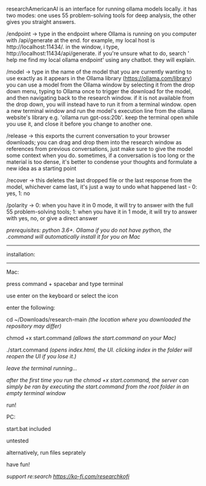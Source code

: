 researchAmericanAI is an interface for running ollama models locally. it has two modes: one uses 55 problem-solving tools for deep analysis, the other gives you straight answers.

/endpoint → type in the endpoint where Ollama is running on you computer with /api/generate at the end. for example, my local host is http://localhost:11434/. in the window, i type, http://localhost:11434/api/generate. if you're unsure what to do, search ' help me find my local ollama endpoint' using any chatbot. they will explain.

/model → type in the name of the model that you are currently wanting to use exactly as it appears in the Ollama library (https://ollama.com/library) you can use a model from the Ollama window by selecting it from the drop down menu, typing to Ollama once to trigger the download for the model, and then navigating back to the research window. if it is not available from the drop down, you will instead have to run it from a terminal window. open a new terminal window and run the model's execution line from the ollama website's library e.g. 'ollama run gpt-oss:20b'. keep the terminal open while you use it, and close it before you change to another one.

/release → this exports the current conversation to your browser downloads; you can drag and drop them into the research window as references from previous conversations, just make sure to give the model some context when you do. sometimes, if a conversation is too long or the material is too dense, it's better to condense your thoughts and formulate a new idea as a starting point

/recover → this deletes the last dropped file or the last response from the model, whichever came last, it's just a way to undo what happened last - 0: yes, 1: no

/polarity → 0: when you have it in 0 mode, it will try to answer with the full 55 problem-solving tools; 1: when you have it in 1 mode, it will try to answer with yes, no, or give a direct answer

*prerequisites: python 3.6+. Ollama* 
*if you do not have python, the .command will automatically install it for you on Mac*

*************
installation:
*************

Mac:

press command + spacebar and type terminal 

use enter on the keyboard or select the icon

enter the following:

cd ~/Downloads/research-main *(the location where you downloaded the repository may differ)*

chmod +x start.command *(allows the start.command on your Mac)*

./start.command *(opens index.html, the UI. clicking index in the folder will reopen the UI if you lose it.)*

*leave the terminal running...*

*after the first time you run the chmod +x start.command, the server can simply be ran by executing the start.command from the root folder in an empty terminal window*

run! 

PC: 

start.bat included

untested

alternatively, run files seprately 

have fun!

*support re:search https://ko-fi.com/researchkofi*
